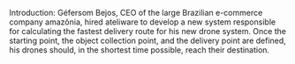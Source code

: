Introduction: 
Géfersom Bejos, CEO of the large Brazilian e-commerce company amazônia, hired ateliware to develop a new system responsible for calculating the fastest delivery route for his new drone system.
Once the starting point, the object collection point, and the delivery point are defined, his drones should, in the shortest time possible, reach their destination.
